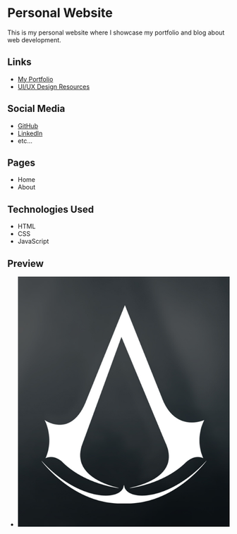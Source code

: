 # Personal Website

This is my personal website where I showcase my portfolio and blog about web development.

## Links

- [My Portfolio](https://myportfolio.com)
- [UI/UX Design Resources](https://www.figma.com/design/kIrYaD803wkAqBgETOAPOj/Untitled?node-id=0-1&t=LGcp7uUDeOmxpy1i-1)

## Social Media

- [GitHub](https://github.com/mhd-ftn)
- [LinkedIn](https://www.linkedin.com/in/muhammad-fathin-686407382/)
- etc...

## Pages

- Home
- About

## Technologies Used

- HTML
- CSS
- JavaScript

## Preview

- ![Website Preview](/assets/Screenshot%202025-05-03%20154031.png)